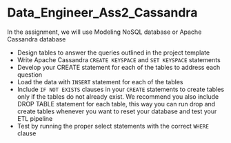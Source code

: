 # Data_Engineer_Ass2_Cassandra
In the assignment, we will use Modeling NoSQL database or Apache Cassandra database </br>
- Design tables to answer the queries outlined in the project template </br>
- Write Apache Cassandra `CREATE KEYSPACE` and `SET KEYSPACE` statements </br>
- Develop your CREATE statement for each of the tables to address each question </br>
- Load the data with `INSERT` statement for each of the tables </br>
- Include `IF NOT EXISTS` clauses in your `CREATE` statements to create tables only if the tables do not already exist. We recommend you also include DROP TABLE statement for each table, this way you can run drop and create tables whenever you want to reset your database and test your ETL pipeline </br>
- Test by running the proper select statements with the correct `WHERE` clause </br>